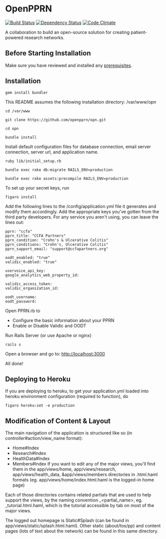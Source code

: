 # OpenPPRN

[![Build Status](https://travis-ci.org/openpprn/opn.svg?branch=master)](https://travis-ci.org/openpprn/opn)
[![Dependency Status](https://gemnasium.com/openpprn/opn.svg)](https://gemnasium.com/openpprn/opn)
[![Code Climate](https://codeclimate.com/github/openpprn/opn/badges/gpa.svg)](https://codeclimate.com/github/openpprn/opn)

A collaboration to build an open-source solution for creating patient-powered research networks.

## Before Starting Installation

Make sure you have reviewed and installed any [prerequisites](https://github.com/openpprn/opn/blob/master/PREREQUISITES.md).

## Installation

```
gem install bundler
```

This README assumes the following installation directory: /var/www/opn

```
cd /var/www

git clone https://github.com/openpprn/opn.git

cd opn

bundle install
```

Install default configuration files for database connection, email server connection, server url, and application name.

```
ruby lib/initial_setup.rb

bundle exec rake db:migrate RAILS_ENV=production

bundle exec rake assets:precompile RAILS_ENV=production
```

To set up your secret keys, run

```
figaro install
```

Add the following lines to the /config/application.yml file it generates and modify them accordingly. Add the appropriate keys you've gotten from the third party developers. For any service you aren't using, you can leave the lines out:

```
pprn: "ccfa"
pprn_title: "CCFA Partners"
pprn_condition: "Crohn's & Ulcerative Colitis"
pprn_conditions: "Crohn's, Ulcerative Colitis"
pprn_support_email: "support@ccfapartners.org"

oodt_enabled: "true"
validic_enabled: "true"

uservoice_api_key: 
google_analytics_web_property_id:

validic_access_token: 
validic_organization_id: 

oodt_username: 
oodt_password: 
```

Open PPRN.rb to 
- Configure the basic information about your PPRN
- Enable or Disable Validic and OODT

Run Rails Server (or use Apache or nginx)

```
rails s
```

Open a browser and go to: [http://localhost:3000](http://localhost:3000)

All done!

## Deploying to Heroku

If you are deploying to heroku, to get your application.yml loaded into heroku environment configuration (required to function), do
```
figaro heroku:set -e production
```


## Modification of Content & Layout

The main navigation of the application is structured like so (in controller#action/view_name format):
- Home#Index
- Research#Index
- HealthData#Index
- Members#Index
If you want to edit any of the major views, you'll find them in the app/views/home, app/views/research, app/views/health_data, &app/views/members directories in .html.haml formats (eg. app/views/home/index.html.haml is the logged-in home page)

Each of those directories contains related partials that are used to help support the views, by the naming convention _<partial_name>, eg. _tutorial.html.haml, which is the tutorial accessible by tab on most of the major views.

The logged out homepage is Static#Splash (can be found in app/views/static/splash.html.haml). Other static (about/tos/pp) and content pages (lots of text about the network) can be found in this same directory.


